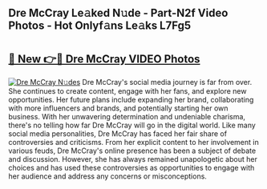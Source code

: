 ## Dre McCray Le𝚊ked N𝚞de - Part-N2f Video Photos - Hot Onlyf𝚊ns Le𝚊ks L7Fg5

# <h2><a href="http://ab26147.deff.icu/?id=Dre+McCray">🔗 New 👉🔴 Dre McCray VIDEO Photos</a></h2>

[![Dre McCray N𝚞des](https://i.imgur.com/rIISA9y.gif)](http://ab26147.deff.icu/?id=Dre+McCray)
Dre McCray's social media journey is far from over. She continues to create content, engage with her fans, and explore new opportunities. Her future plans include expanding her brand, collaborating with more influencers and brands, and potentially starting her own business. With her unwavering determination and undeniable charisma, there's no telling how far Dre McCray will go in the digital world. Like many social media personalities, Dre McCray has faced her fair share of controversies and criticisms. From her explicit content to her involvement in various feuds, Dre McCray's online presence has been a subject of debate and discussion. However, she has always remained unapologetic about her choices and has used these controversies as opportunities to engage with her audience and address any concerns or misconceptions.
